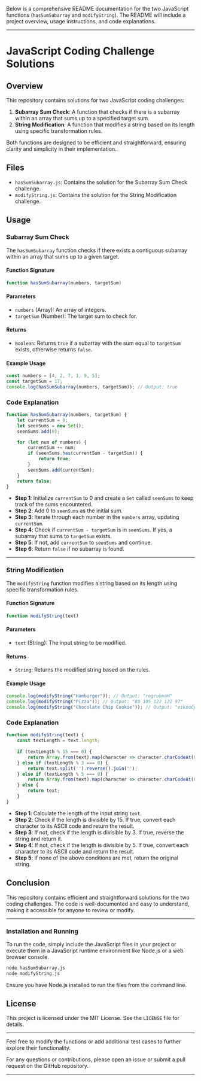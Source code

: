 Below is a comprehensive README documentation for the two JavaScript functions (`hasSumSubarray` and `modifyString`). The README will include a project overview, usage instructions, and code explanations.

---

# JavaScript Coding Challenge Solutions

## Overview

This repository contains solutions for two JavaScript coding challenges:

1. **Subarray Sum Check**: A function that checks if there is a subarray within an array that sums up to a specified target sum.
2. **String Modification**: A function that modifies a string based on its length using specific transformation rules.

Both functions are designed to be efficient and straightforward, ensuring clarity and simplicity in their implementation.

## Files

- `hasSumSubarray.js`: Contains the solution for the Subarray Sum Check challenge.
- `modifyString.js`: Contains the solution for the String Modification challenge.

## Usage

### Subarray Sum Check

The `hasSumSubarray` function checks if there exists a contiguous subarray within an array that sums up to a given target. 

#### Function Signature

```javascript
function hasSumSubarray(numbers, targetSum)
```

#### Parameters

- `numbers` (Array): An array of integers.
- `targetSum` (Number): The target sum to check for.

#### Returns

- `Boolean`: Returns `true` if a subarray with the sum equal to `targetSum` exists, otherwise returns `false`.

#### Example Usage

```javascript
const numbers = [4, 2, 7, 1, 9, 5];
const targetSum = 17;
console.log(hasSumSubarray(numbers, targetSum)); // Output: true
```

### Code Explanation

```javascript
function hasSumSubarray(numbers, targetSum) {
    let currentSum = 0;
    let seenSums = new Set();
    seenSums.add(0);

    for (let num of numbers) {
        currentSum += num;
        if (seenSums.has(currentSum - targetSum)) {
            return true;
        }
        seenSums.add(currentSum);
    }
    return false;
}
```

- **Step 1**: Initialize `currentSum` to 0 and create a `Set` called `seenSums` to keep track of the sums encountered.
- **Step 2**: Add 0 to `seenSums` as the initial sum.
- **Step 3**: Iterate through each number in the `numbers` array, updating `currentSum`.
- **Step 4**: Check if `currentSum - targetSum` is in `seenSums`. If yes, a subarray that sums to `targetSum` exists.
- **Step 5**: If not, add `currentSum` to `seenSums` and continue.
- **Step 6**: Return `false` if no subarray is found.

---

### String Modification

The `modifyString` function modifies a string based on its length using specific transformation rules.

#### Function Signature

```javascript
function modifyString(text)
```

#### Parameters

- `text` (String): The input string to be modified.

#### Returns

- `String`: Returns the modified string based on the rules.

#### Example Usage

```javascript
console.log(modifyString("Hamburger")); // Output: "regrubmaH"
console.log(modifyString("Pizza")); // Output: "80 105 122 122 97"
console.log(modifyString("Chocolate Chip Cookie")); // Output: "eikooCpihCetalocohC"
```

### Code Explanation

```javascript
function modifyString(text) {
    const textLength = text.length;
    
    if (textLength % 15 === 0) {
        return Array.from(text).map(character => character.charCodeAt(0)).join(' ');
    } else if (textLength % 3 === 0) {
        return text.split('').reverse().join('');
    } else if (textLength % 5 === 0) {
        return Array.from(text).map(character => character.charCodeAt(0)).join(' ');
    } else {
        return text;
    }
}
```

- **Step 1**: Calculate the length of the input string `text`.
- **Step 2**: Check if the length is divisible by 15. If true, convert each character to its ASCII code and return the result.
- **Step 3**: If not, check if the length is divisible by 3. If true, reverse the string and return it.
- **Step 4**: If not, check if the length is divisible by 5. If true, convert each character to its ASCII code and return the result.
- **Step 5**: If none of the above conditions are met, return the original string.

## Conclusion

This repository contains efficient and straightforward solutions for the two coding challenges. The code is well-documented and easy to understand, making it accessible for anyone to review or modify.

---

### Installation and Running

To run the code, simply include the JavaScript files in your project or execute them in a JavaScript runtime environment like Node.js or a web browser console.

```bash
node hasSumSubarray.js
node modifyString.js
```

Ensure you have Node.js installed to run the files from the command line.

## License

This project is licensed under the MIT License. See the `LICENSE` file for details.

---

Feel free to modify the functions or add additional test cases to further explore their functionality.

For any questions or contributions, please open an issue or submit a pull request on the GitHub repository.

---

